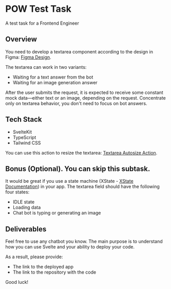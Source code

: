 # POW Test Task

A test task for a Frontend Engineer

## Overview

You need to develop a textarea component according to the design in Figma: [Figma Design](https://www.figma.com/design/uXFo7cFpM0u6Qu1uZhvYet/POW-test-task?node-id=0-1&t=WmuHeNEZUacsluZz-1).

The textarea can work in two variants:
- Waiting for a text answer from the bot
- Waiting for an image generation answer

After the user submits the request, it is expected to receive some constant mock data—either text or an image, depending on the request.
Concentrate only on textarea behavior, you don't need to focus on bot answers.

## Tech Stack

- SvelteKit
- TypeScript
- Tailwind CSS

You can use this action to resize the textarea: [Textarea Autosize Action](https://svelte-legos.surge.sh/guides/actions/textareaAutosizeAction/).

## Bonus (Optional). You can skip this subtask.

It would be great if you use a state machine (XState - [XState Documentation](https://stately.ai/docs/xstate)) in your app. The textarea field should have the following four states:
- IDLE state
- Loading data
- Chat bot is typing or generating an image


## Deliverables
Feel free to use any chatbot you know. The main purpose is to understand how you can use Svelte and your ability to deploy your code.

As a result, please provide:
- The link to the deployed app
- The link to the repository with the code

Good luck!
